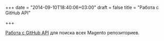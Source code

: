 +++
date = "2014-09-10T18:40:06+03:00"
draft = false
title = "Работа с GitHub API"

+++

<p><a href="http://www.tegdesign.com/querying-github-api-golang-find-magento-repositories/">Работа с GitHub API</a> для поиска всех Magento репозиториев.</p>

